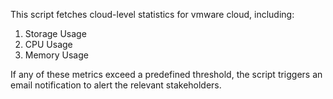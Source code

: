 This script fetches cloud-level statistics for vmware cloud, including:
<ol>
<li>Storage Usage</li>
<li>CPU Usage</li>
<li>Memory Usage</li>
</ol>
If any of these metrics exceed a predefined threshold, the script triggers an email notification to alert the relevant stakeholders.
